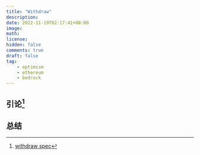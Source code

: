 ```yaml
---
title: "Withdraw"
description:
date: 2022-11-19T02:17:41+08:00
image:
math:
license:
hidden: false
comments: true
draft: false
tag:
    - optimism
    - ethereum
    - bedrock
---
```


## 引论[^1]

## 总结

[^1]: [withdraw spec](https://github.com/ethereum-optimism/optimism/blob/develop/specs/withdrawals.md)
